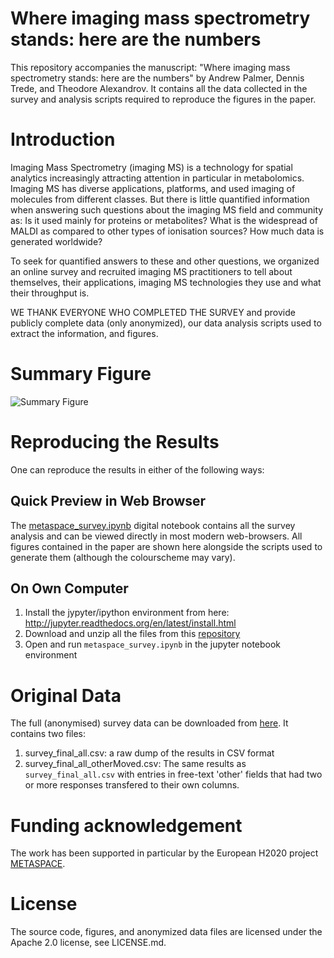 # Where imaging mass spectrometry stands: here are the numbers
This repository accompanies the manuscript: "Where imaging mass spectrometry stands: here are the numbers" by Andrew Palmer, Dennis Trede, and Theodore Alexandrov. It contains all the data collected in the survey and analysis scripts required to reproduce the figures in the paper.

# Introduction
Imaging Mass Spectrometry (imaging MS) is a technology for spatial analytics increasingly attracting attention in particular in metabolomics. Imaging MS has diverse applications, platforms, and used imaging of molecules from different classes. But there is little quantified information when answering such questions about the imaging MS field and community as: Is it used mainly for proteins or metabolites? What is the widespread of MALDI as compared to other types of ionisation sources? How much data is generated worldwide?

To seek for quantified answers to these and other questions, we organized an online survey and recruited imaging MS practitioners to tell about themselves, their applications, imaging MS technologies they use and what their throughput is.

WE THANK EVERYONE WHO COMPLETED THE SURVEY and provide publicly complete data (only anonymized), our data analysis scripts used to extract the information, and figures.

# Summary Figure
![Summary Figure](https://github.com/SpatialMetabolomics/metaspace-survey/blob/master/summary_figure.png)

# Reproducing the Results
One can reproduce the results in either of the following ways:

## Quick Preview in Web Browser
The  [metaspace_survey.ipynb](https://github.com/SpatialMetabolomics/metaspace-survey/blob/master/metaspace_survey.ipynb) digital notebook contains all the survey analysis and can be viewed directly in most modern web-browsers. All figures contained in the paper are shown here alongside the scripts used to generate them (although the colourscheme may vary).

## On Own Computer
1. Install the jypyter/ipython environment from here: http://jupyter.readthedocs.org/en/latest/install.html
2. Download and unzip all the files from this [repository](https://github.com/SpatialMetabolomics/metaspace-survey/archive/master.zip)
3. Open and run `metaspace_survey.ipynb` in the jupyter notebook environment 

# Original Data
The full (anonymised) survey data can be downloaded from [here](https://github.com/SpatialMetabolomics/metaspace-survey/tree/master/data). It contains two files:

1. survey_final_all.csv: a raw dump of the results in CSV format
2. survey_final_all_otherMoved.csv: The same results as `survey_final_all.csv` with entries in free-text 'other' fields that had two or more responses transfered to their own columns.

# Funding acknowledgement
The work has been supported in particular by the European H2020 project [METASPACE](http://metaspace2020.eu).

# License
The source code, figures, and anonymized data files are licensed under the Apache 2.0 license, see LICENSE.md.


